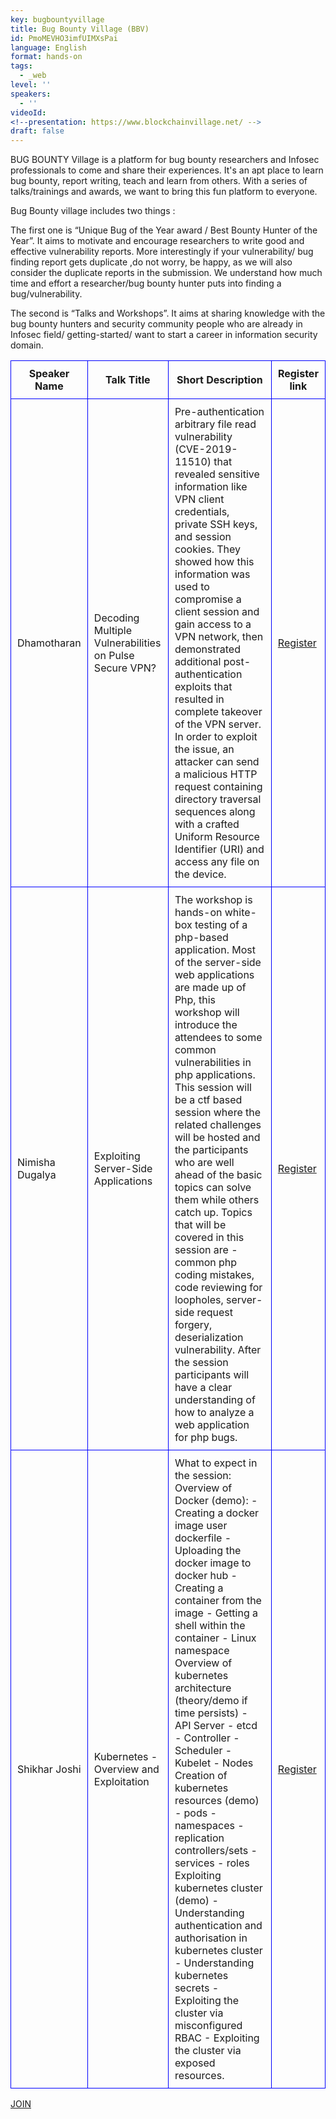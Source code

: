 ```yaml
---
key: bugbountyvillage
title: Bug Bounty Village (BBV)
id: PmoMEVHO3imfUIMXsPai
language: English
format: hands-on
tags:
  - _web
level: ''
speakers:
  - ''
videoId: 
<!--presentation: https://www.blockchainvillage.net/ -->
draft: false
---
```

BUG BOUNTY Village is a platform for bug bounty researchers and Infosec professionals to come and share their experiences. It's an apt place to learn bug bounty, report writing, teach and learn from others. With a series of talks/trainings and awards, we want to bring this fun platform to everyone.

Bug Bounty village includes two things :

The first one is “Unique Bug of the Year award / Best Bounty Hunter of the Year”. It aims to motivate and encourage researchers to write good and effective vulnerability reports. More interestingly if your vulnerability/ bug finding report gets duplicate ,do not worry, be happy, as we will also consider the duplicate reports in the submission. We understand how much time and effort a researcher/bug bounty hunter puts into finding a bug/vulnerability.

The second is “Talks and Workshops”. It aims at sharing knowledge with the bug bounty hunters and security community people who are already in Infosec field/ getting-started/ want to start a career in information security domain.

<style>
  table {
    border-collapse: collapse;
  }
  th, td {
    border: 1px solid blue;
    padding: 10px;
  }
</style>
<table>
  <tr align="Center">
    <th>Speaker Name</th>
    <th>Talk Title</th>
    <th>Short Description</th>
    <th>Register link</th>
  </tr>
  <tr>
    <td>Dhamotharan</td>
    <td>Decoding Multiple Vulnerabilities on Pulse Secure VPN?</td>
    <td>Pre-authentication arbitrary file read vulnerability (CVE-2019-11510) that revealed sensitive information like VPN client credentials, private SSH keys, and session cookies. They showed how this information was used to compromise a client session and gain access to a VPN network, then demonstrated additional post-authentication exploits that resulted in complete takeover of the VPN server. In order to exploit the issue, an attacker can send a malicious HTTP request containing directory traversal sequences along with a crafted Uniform Resource Identifier (URI) and access any file on the device.</td>
    <td><a align="center" class="btn primary" target="_blank" rel="noopener" href="https://docs.google.com/forms/d/1GmfBrK_UkqArJAu2U1acgVbceRWUIuzO2NwmfDNqEGI/">Register</a></td>
  </tr>
  <tr>
    <td>Nimisha Dugalya</td>
    <td>Exploiting Server-Side Applications</td>
    <td>The workshop is hands-on white-box testing of a php-based application. Most of the server-side web applications are made up of Php, this workshop will introduce the attendees to some common vulnerabilities in php applications. This session will be a ctf based session where the related challenges will be hosted and the participants who are well ahead of the basic topics can solve them while others catch up. Topics that will be covered in this session are - common php coding mistakes, code reviewing for loopholes, server-side request forgery, deserialization vulnerability. After the session participants will have a clear understanding of how to analyze a web application for php bugs.</td>
    <td><a align="center" class="btn primary" target="_blank" rel="noopener" href="https://docs.google.com/forms/d/1Q2dFAYr9L-l7NmOKrkMBGEdjFlIULjxvObIRnM4eoRY/">Register</a></td>
  </tr>
  <tr>
    <td>Shikhar Joshi</td>
    <td>Kubernetes - Overview and Exploitation</td>
    <td>What to expect in the session: Overview of Docker (demo): - Creating a docker image user dockerfile - Uploading the docker image to docker hub - Creating a container from the image - Getting a shell within the container - Linux namespace Overview of kubernetes architecture (theory/demo if time persists) - API Server - etcd - Controller - Scheduler - Kubelet - Nodes Creation of kubernetes resources (demo) - pods - namespaces - replication controllers/sets - services - roles Exploiting kubernetes cluster (demo) - Understanding authentication and authorisation in kubernetes cluster - Understanding kubernetes secrets - Exploiting the cluster via misconfigured RBAC - Exploiting the cluster via exposed resources.</td>
    <td><a align="center" class="btn primary" target="_blank" rel="noopener" href="https://docs.google.com/forms/d/14c6sFqRakrorbf3LCb5OkF8jUN77Ri153gqalUESuYM/">Register</a></td>
  </tr>
</table>


<a align="center" class="btn primary" target="_blank" rel="noopener" href="https://www.bugbountyvillage.com">JOIN</a>